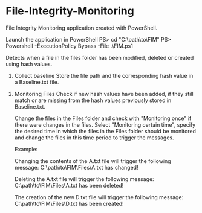 # File-Integrity-Monitoring
File Integrity Monitoring application created with PowerShell.

Launch the application in PowerShell
PS> cd "C:\path\to\FIM"
PS> Powershell -ExecutionPolicy Bypass -File .\FIM.ps1


Detects when a file in the files folder has been modified, deleted or created using hash values.

1. Collect baseline
   Store the file path and the corresponding hash value in a Baseline.txt file.

2. Monitoring Files 
   Check if new hash values have been added, if they still match or are missing from the hash values previously stored in Baseline.txt.

   Change the files in the Files folder and check with "Monitoring once" if there were changes in the files.
   Select "Monitoring certain time", specify the desired time in which the files in the Files folder should be monitored and change the files in this time period to        trigger the messages.
   
  
   Example:
   
   Changing the contents of the A.txt file will trigger the following message:   C:\path\to\FIM\Files\A.txt has changed!
   
   Deleting the A.txt file will trigger the following message: C:\path\to\FIM\Files\A.txt has been deleted!
   
   The creation of the new D.txt file will trigger the following message: C:\path\to\FIM\Files\D.txt has been created!
